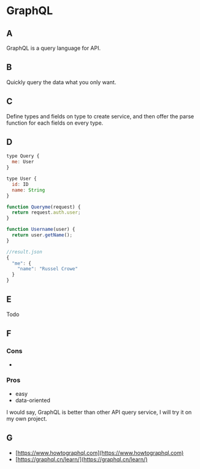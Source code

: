 # GraphQL

## A

GraphQL is a query language for API.

## B

Quickly query the data what you only want.

## C

Define types and fields on type to create service, and then offer the parse function for each fields on every type.

## D

``````javascript
type Query {
  me: User
}

type User {
  id: ID
  name: String
}

function Queryme(request) {
  return request.auth.user;
}

function Username(user) {
  return user.getName();
}

//result.json
{
  "me": {
    "name": "Russel Crowe"
  }
}
``````

## E

Todo

## F

### Cons

- 

### Pros

- easy
- data-oriented

I would say, GraphQL is better than other API query service, I will try it on my own project.

## G

- [https://www.howtographql.com](https://www.howtographql.com)
- [https://graphql.cn/learn/](https://graphql.cn/learn/)

